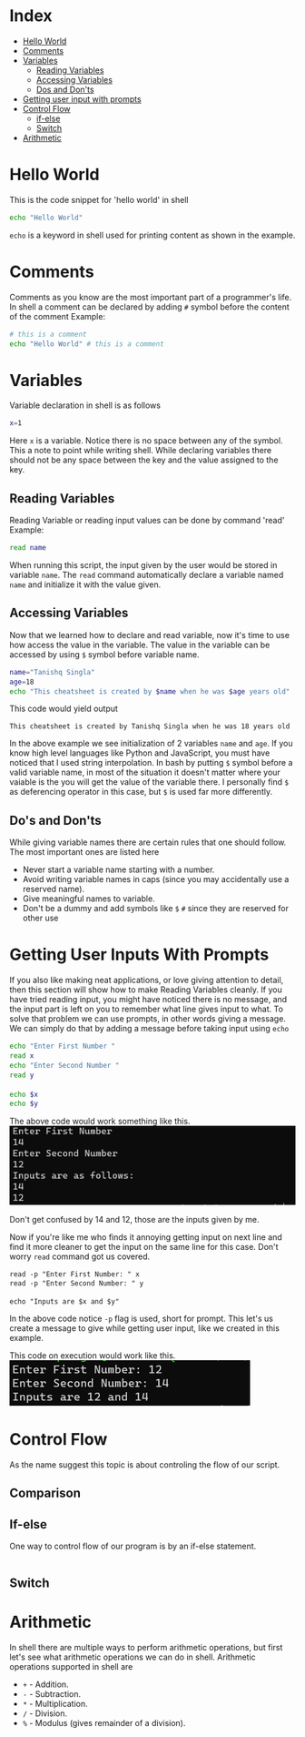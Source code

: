 ﻿# Index
- [Hello World](#Hello-World)
- [Comments](#Comments)
- [Variables](#Variables)
  - [Reading Variables](#Reading-Variables)
  - [Accessing Variables](#Accessing-Variables)
  - [Dos and Don'ts](#Do's-and-Dont's)
- [Getting user input with prompts](#Getting-User-Inputs-With-prompts)
- [Control Flow](#Control-Flow)
  - [if-else](#If-else)
  - [Switch](#Switch)
- [Arithmetic](#Arithmetic)
# Hello World
This is the code snippet for 'hello world' in shell

```bash
echo "Hello World"
```
`echo` is a keyword in shell used for printing content as shown in the example.

# Comments
Comments as you know are the most important part of a programmer's life.
In shell a comment can be declared by adding `#` symbol before the content of the comment
Example:
```bash
# this is a comment
echo "Hello World" # this is a comment
```


# Variables
Variable declaration in shell is as follows
```bash
x=1
```
Here `x` is a variable. Notice there is no space between any of the symbol.
This a note to point while writing shell. While declaring variables there should not be any space between the key and the value assigned to the key.

## Reading Variables
Reading Variable or reading input values can be done by command 'read'
Example:
```bash
read name
```
When running this script, the input given by the user would be stored in variable `name`. The `read` command automatically declare a variable named `name` and initialize it with the value given.

## Accessing Variables
Now that we learned how to declare and read variable, now it's time to use how access the value in the variable.
The value in the variable can be accessed by using `$` symbol before variable name.
```bash
name="Tanishq Singla"
age=18
echo "This cheatsheet is created by $name when he was $age years old"
```
This code would yield output
```
This cheatsheet is created by Tanishq Singla when he was 18 years old
```
In the above example we see initialization of 2 variables `name` and `age`.
If you know high level languages like Python and JavaScript, you must have noticed that I used string interpolation.
In bash by putting `$` symbol before a valid variable name, in most of the situation it doesn't matter where your vaiable is the you will get the value of the variable there.
I personally find `$` as deferencing operator in this case, but `$` is used far more differently.


## Do's and Don'ts
While giving variable names there are certain rules that one should follow.
The most important ones are listed here
- Never start a variable name starting with a number.
- Avoid writing variable names in caps (since you may accidentally use a reserved name).
- Give meaningful names to variable.
- Don't be a dummy and add symbols like `$` `#` since they are reserved for other use
# Getting User Inputs With Prompts
If you also like making neat applications, or love giving attention to detail, then this section will show how to make Reading Variables cleanly.
If you have tried reading input, you might have noticed there is no message, and the input part is left on you to remember what line gives input to what.
To solve that problem we can use prompts, in other words giving a message. We can simply do that by adding a message before taking input using `echo`
```bash
echo "Enter First Number "
read x
echo "Enter Second Number "
read y

echo $x
echo $y
```
The above code would work something like this.
![Screenshot 1](Images/scrsht1.png)

Don't get confused by 14 and 12, those are the inputs given by me.

Now if you're like me who finds it annoying getting input on next line and find it more cleaner to get the input on the same line for this case.
Don't worry `read` command got us covered.
```
read -p "Enter First Number: " x
read -p "Enter Second Number: " y

echo "Inputs are $x and $y"
```
In the above code notice `-p` flag is used, short for prompt. This let's us create a message to give while getting user input, like we created in this example.

This code on execution would work like this.\
![Screenshot 2](Images/scrsht2.png)

# Control Flow
As the name suggest this topic is about controling the flow of our script. 


## Comparison
## If-else
One way to control flow of our program is by an if-else statement. 
```bash
```

## Switch


# Arithmetic
In shell there are multiple ways to perform arithmetic operations, but first let's see what arithmetic operations we can do in shell.
Arithmetic operations supported in shell are
- `+` - Addition.
- `-` - Subtraction.
- `*` - Multiplication.
- `/` - Division.
- `%` - Modulus (gives remainder of a division).

